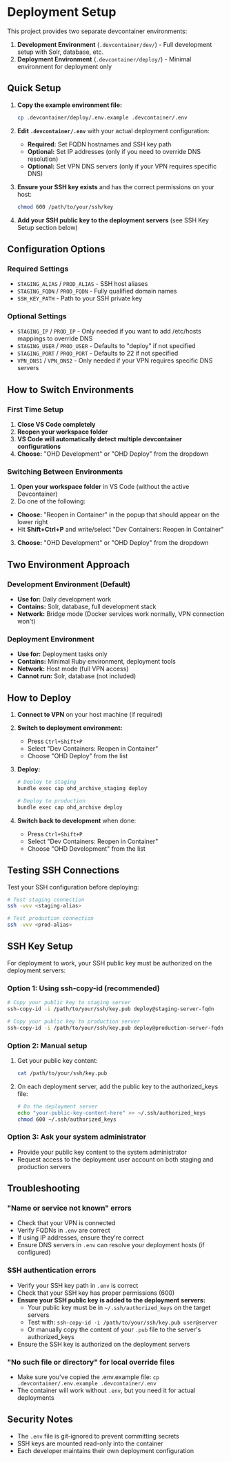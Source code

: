 # Deployment Setup

This project provides two separate devcontainer environments:

1. **Development Environment** (`.devcontainer/dev/`) - Full development setup with Solr, database, etc.
2. **Deployment Environment** (`.devcontainer/deploy/`) - Minimal environment for deployment only

## Quick Setup

1. **Copy the example environment file:**

    ```bash
    cp .devcontainer/deploy/.env.example .devcontainer/.env
    ```

2. **Edit `.devcontainer/.env`** with your actual deployment configuration:

    - **Required:** Set FQDN hostnames and SSH key path
    - **Optional:** Set IP addresses (only if you need to override DNS resolution)
    - **Optional:** Set VPN DNS servers (only if your VPN requires specific DNS)

3. **Ensure your SSH key exists** and has the correct permissions on your host:

    ```bash
    chmod 600 /path/to/your/ssh/key
    ```

4. **Add your SSH public key to the deployment servers** (see SSH Key Setup section below)

## Configuration Options

### Required Settings

- `STAGING_ALIAS` / `PROD_ALIAS` - SSH host aliases
- `STAGING_FQDN` / `PROD_FQDN` - Fully qualified domain names
- `SSH_KEY_PATH` - Path to your SSH private key

### Optional Settings

- `STAGING_IP` / `PROD_IP` - Only needed if you want to add /etc/hosts mappings to override DNS
- `STAGING_USER` / `PROD_USER` - Defaults to "deploy" if not specified
- `STAGING_PORT` / `PROD_PORT` - Defaults to 22 if not specified
- `VPN_DNS1` / `VPN_DNS2` - Only needed if your VPN requires specific DNS servers

## How to Switch Environments

### First Time Setup

1. **Close VS Code completely**
2. **Reopen your workspace folder**
3. **VS Code will automatically detect multiple devcontainer configurations**
4. **Choose:** "OHD Development" or "OHD Deploy" from the dropdown

### Switching Between Environments

1. **Open your workspace folder** in VS Code (without the active Devcontainer)
2. Do one of the following:
  - **Choose:** "Reopen in Container" in the popup that should appear on the lower right
  - Hit **Shift+Ctrl+P** and write/select "Dev Containers: Reopen in Container"
3. **Choose:** "OHD Development" or "OHD Deploy" from the dropdown

## Two Environment Approach

### Development Environment (Default)

- **Use for:** Daily development work
- **Contains:** Solr, database, full development stack
- **Network:** Bridge mode (Docker services work normally, VPN connection won't)

### Deployment Environment

- **Use for:** Deployment tasks only
- **Contains:** Minimal Ruby environment, deployment tools
- **Network:** Host mode (full VPN access)
- **Cannot run:** Solr, database (not included)

## How to Deploy

1. **Connect to VPN** on your host machine (if required)

2. **Switch to deployment environment:**

    - Press `Ctrl+Shift+P`
    - Select "Dev Containers: Reopen in Container"
    - Choose "OHD Deploy" from the list

3. **Deploy:**

    ```bash
    # Deploy to staging
    bundle exec cap ohd_archive_staging deploy

    # Deploy to production
    bundle exec cap ohd_archive deploy
    ```

4. **Switch back to development** when done:
    - Press `Ctrl+Shift+P`
    - Select "Dev Containers: Reopen in Container"
    - Choose "OHD Development" from the list

## Testing SSH Connections

Test your SSH configuration before deploying:

```bash
# Test staging connection
ssh -vvv <staging-alias>

# Test production connection
ssh -vvv <prod-alias>
```

## SSH Key Setup

For deployment to work, your SSH public key must be authorized on the deployment servers:

### Option 1: Using ssh-copy-id (recommended)

```bash
# Copy your public key to staging server
ssh-copy-id -i /path/to/your/ssh/key.pub deploy@staging-server-fqdn

# Copy your public key to production server
ssh-copy-id -i /path/to/your/ssh/key.pub deploy@production-server-fqdn
```

### Option 2: Manual setup

1. Get your public key content:

    ```bash
    cat /path/to/your/ssh/key.pub
    ```

2. On each deployment server, add the public key to the authorized_keys file:
    ```bash
    # On the deployment server
    echo "your-public-key-content-here" >> ~/.ssh/authorized_keys
    chmod 600 ~/.ssh/authorized_keys
    ```

### Option 3: Ask your system administrator

- Provide your public key content to the system administrator
- Request access to the deployment user account on both staging and production servers

## Troubleshooting

### "Name or service not known" errors

- Check that your VPN is connected
- Verify FQDNs in `.env` are correct
- If using IP addresses, ensure they're correct
- Ensure DNS servers in `.env` can resolve your deployment hosts (if configured)

### SSH authentication errors

- Verify your SSH key path in `.env` is correct
- Check that your SSH key has proper permissions (600)
- **Ensure your SSH public key is added to the deployment servers:**
    - Your public key must be in `~/.ssh/authorized_keys` on the target servers
    - Test with: `ssh-copy-id -i /path/to/your/ssh/key.pub user@server`
    - Or manually copy the content of your `.pub` file to the server's authorized_keys
- Ensure the SSH key is authorized on the deployment servers

### "No such file or directory" for local override files

- Make sure you've copied the .env.example file: `cp .devcontainer/.env.example .devcontainer/.env`
- The container will work without `.env`, but you need it for actual deployments

## Security Notes

- The `.env` file is git-ignored to prevent committing secrets
- SSH keys are mounted read-only into the container
- Each developer maintains their own deployment configuration